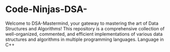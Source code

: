 # Code-Ninjas-DSA-
Welcome to DSA-Mastermind, your gateway to mastering the art of Data Structures and Algorithms! This repository is a comprehensive collection of well-organized, commented, and efficient implementations of various data structures and algorithms in multiple programming languages. Language in C++
